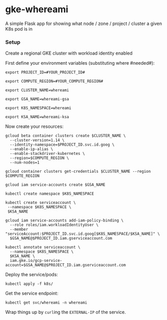 # gke-whereami
A simple Flask app for showing what node / zone / project / cluster a given K8s pod is in


### Setup

Create a regional GKE cluster with workload identity enabled 

First define your environment variables (substituting where #needed#):

```
export PROJECT_ID=#YOUR_PROJECT_ID#

export COMPUTE_REGION=#YOUR_COMPUTE_REGION#

export CLUSTER_NAME=whereami

export GSA_NAME=whereami-gsa

export K8S_NAMESPACE=whereami

export KSA_NAME=whereami-ksa

```

Now create your resources:

```
gcloud beta container clusters create $CLUSTER_NAME \
  --cluster-version=1.14 \
  --identity-namespace=$PROJECT_ID.svc.id.goog \
  --enable-ip-alias \
  --enable-stackdriver-kubernetes \
  --region=$COMPUTE_REGION \
  --num-nodes=1

gcloud container clusters get-credentials $CLUSTER_NAME --region $COMPUTE_REGION

gcloud iam service-accounts create $GSA_NAME

kubectl create namespace $K8S_NAMESPACE

kubectl create serviceaccount \
 --namespace $K8S_NAMESPACE \
 $KSA_NAME

gcloud iam service-accounts add-iam-policy-binding \
  --role roles/iam.workloadIdentityUser \
  --member "serviceAccount:$PROJECT_ID.svc.id.goog[$K8S_NAMESPACE/$KSA_NAME]" \
  $GSA_NAME@$PROJECT_ID.iam.gserviceaccount.com

kubectl annotate serviceaccount \
  --namespace $K8S_NAMESPACE \
  $KSA_NAME \
  iam.gke.io/gcp-service-account=$GSA_NAME@$PROJECT_ID.iam.gserviceaccount.com
```

Deploy the service/pods:
```
kubectl apply -f k8s/
```

Get the service endpoint:
```
kubectl get svc/whereami -n whereami
```

Wrap things up by `curl`ing the `EXTERNAL-IP` of the service.